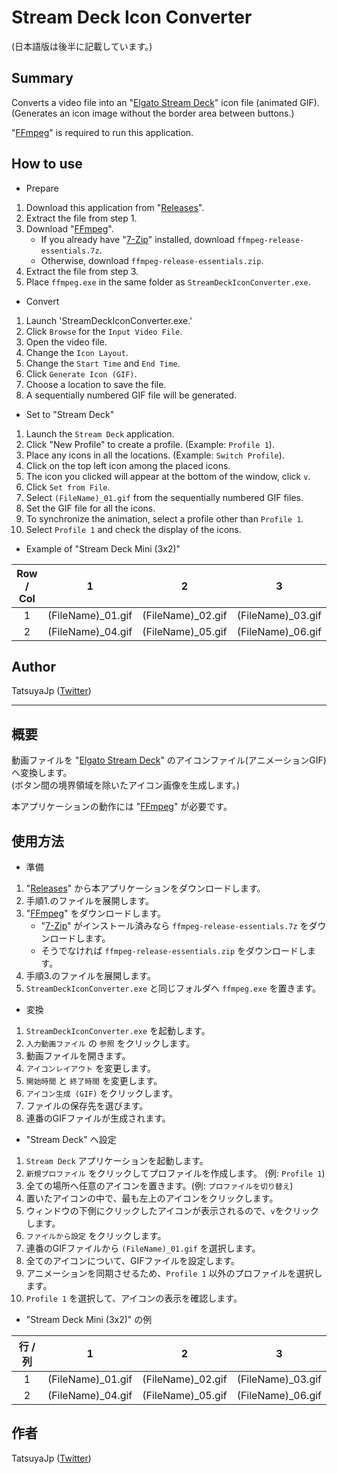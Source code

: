 # Stream Deck Icon Converter

(日本語版は後半に記載しています。)

## Summary

Converts a video file into an "[Elgato Stream Deck](https://www.elgato.com/ja/stream-deck)" icon file (animated GIF).  
(Generates an icon image without the border area between buttons.)

"[FFmpeg](https://www.ffmpeg.org/)" is required to run this application.

## How to use

- Prepare
1. Download this application from "[Releases](https://github.com/TatsuyaJp/StreamDeckIconConverter/releases)".
2. Extract the file from step 1.
3. Download "[FFmpeg](https://www.gyan.dev/ffmpeg/builds/)".
   - If you already have "[7-Zip](https://www.7-zip.org/)" installed, download `ffmpeg-release-essentials.7z`.
   - Otherwise, download `ffmpeg-release-essentials.zip`.
4. Extract the file from step 3.
5. Place `ffmpeg.exe` in the same folder as `StreamDeckIconConverter.exe`.

- Convert
1. Launch 'StreamDeckIconConverter.exe.'
2. Click `Browse` for the `Input Video File`.
3. Open the video file.
4. Change the `Icon Layout`.
5. Change the `Start Time` and `End Time`.
6. Click `Generate Icon (GIF)`.
7. Choose a location to save the file.
8. A sequentially numbered GIF file will be generated.

- Set to "Stream Deck"
1. Launch the `Stream Deck` application.
2. Click "New Profile" to create a profile. (Example: `Profile 1`).
3. Place any icons in all the locations. (Example: `Switch Profile`).
4. Click on the top left icon among the placed icons.
5. The icon you clicked will appear at the bottom of the window, click `v`.
6. Click `Set from File`.
7. Select `(FileName)_01.gif` from the sequentially numbered GIF files.
8. Set the GIF file for all the icons.
9. To synchronize the animation, select a profile other than `Profile 1`.
10. Select `Profile 1` and check the display of the icons.

- Example of "Stream Deck Mini (3x2)"

| Row / Col | 1 | 2 | 3 |
| :---: | --- | --- | --- |
| 1 | (FileName)\_01.gif | (FileName)\_02.gif | (FileName)\_03.gif |
| 2 | (FileName)\_04.gif | (FileName)\_05.gif | (FileName)\_06.gif |

## Author

TatsuyaJp ([Twitter](https://twitter.com/TatsuyaJp))

---

## 概要

動画ファイルを "[Elgato Stream Deck](https://www.elgato.com/ja/stream-deck)" のアイコンファイル(アニメーションGIF)へ変換します。  
(ボタン間の境界領域を除いたアイコン画像を生成します。)

本アプリケーションの動作には "[FFmpeg](https://www.ffmpeg.org/)" が必要です。

## 使用方法

- 準備
1. "[Releases](https://github.com/TatsuyaJp/StreamDeckIconConverter/releases)" から本アプリケーションをダウンロードします。
2. 手順1.のファイルを展開します。
3. "[FFmpeg](https://www.gyan.dev/ffmpeg/builds/)" をダウンロードします。
   - "[7-Zip](https://sevenzip.osdn.jp/)" がインストール済みなら `ffmpeg-release-essentials.7z` をダウンロードします。
   - そうでなければ `ffmpeg-release-essentials.zip` をダウンロードします。
4. 手順3.のファイルを展開します。
5. `StreamDeckIconConverter.exe` と同じフォルダへ `ffmpeg.exe` を置きます。

- 変換
1. `StreamDeckIconConverter.exe` を起動します。
2. `入力動画ファイル` の `参照` をクリックします。
3. 動画ファイルを開きます。
4. `アイコンレイアウト` を変更します。
5. `開始時間` と `終了時間` を変更します。
6. `アイコン生成 (GIF)` をクリックします。
7. ファイルの保存先を選びます。
8. 連番のGIFファイルが生成されます。

- "Stream Deck" へ設定
1. `Stream Deck` アプリケーションを起動します。
2. `新規プロファイル` をクリックしてプロファイルを作成します。 (例: `Profile 1`)
3. 全ての場所へ任意のアイコンを置きます。(例: `プロファイルを切り替え`)
4. 置いたアイコンの中で、最も左上のアイコンをクリックします。
5. ウィンドウの下側にクリックしたアイコンが表示されるので、`v`をクリックします。
6. `ファイルから設定` をクリックします。
7. 連番のGIFファイルから `(FileName)_01.gif` を選択します。
8. 全てのアイコンについて、GIFファイルを設定します。
9. アニメーションを同期させるため、`Profile 1` 以外のプロファイルを選択します。
10. `Profile 1` を選択して、アイコンの表示を確認します。

- "Stream Deck Mini (3x2)" の例

| 行 / 列 | 1 | 2 | 3 |
| :---: | --- | --- | --- |
| 1 | (FileName)\_01.gif | (FileName)\_02.gif | (FileName)\_03.gif |
| 2 | (FileName)\_04.gif | (FileName)\_05.gif | (FileName)\_06.gif |

## 作者

TatsuyaJp ([Twitter](https://twitter.com/TatsuyaJp))
